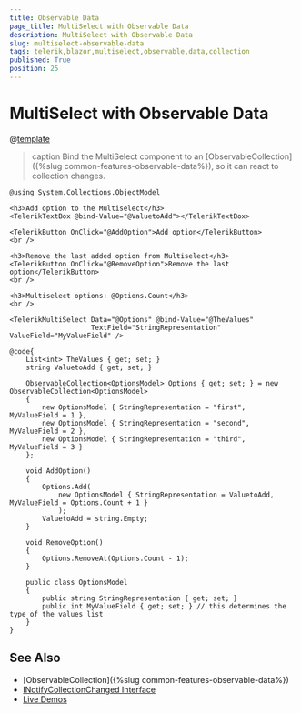 ```yaml
---
title: Observable Data
page_title: MultiSelect with Observable Data
description: MultiSelect with Observable Data
slug: multiselect-observable-data
tags: telerik,blazor,multiselect,observable,data,collection
published: True
position: 25
---
```


# MultiSelect with Observable Data

@[template](/_contentTemplates/common/observable-data-intro.md#observable-data-intro)


>caption Bind the MultiSelect component to an [ObservableCollection]({%slug common-features-observable-data%}), so it can react to collection changes.

````CSHTML
@using System.Collections.ObjectModel

<h3>Add option to the Multiselect</h3>
<TelerikTextBox @bind-Value="@ValuetoAdd"></TelerikTextBox>

<TelerikButton OnClick="@AddOption">Add option</TelerikButton>
<br />

<h3>Remove the last added option from Multiselect</h3>
<TelerikButton OnClick="@RemoveOption">Remove the last option</TelerikButton>
<br />

<h3>Multiselect options: @Options.Count</h3>
<br />

<TelerikMultiSelect Data="@Options" @bind-Value="@TheValues"
                    TextField="StringRepresentation" ValueField="MyValueField" />

@code{
    List<int> TheValues { get; set; }
    string ValuetoAdd { get; set; }

    ObservableCollection<OptionsModel> Options { get; set; } = new ObservableCollection<OptionsModel>
    {
        new OptionsModel { StringRepresentation = "first",  MyValueField = 1 },
        new OptionsModel { StringRepresentation = "second", MyValueField = 2 },
        new OptionsModel { StringRepresentation = "third",  MyValueField = 3 }
    };

    void AddOption()
    {
        Options.Add(
            new OptionsModel { StringRepresentation = ValuetoAdd, MyValueField = Options.Count + 1 }
            );
        ValuetoAdd = string.Empty;
    }

    void RemoveOption()
    {
        Options.RemoveAt(Options.Count - 1);
    }

    public class OptionsModel
    {
        public string StringRepresentation { get; set; }
        public int MyValueField { get; set; } // this determines the type of the values list
    }
}
````

## See Also

  * [ObservableCollection]({%slug common-features-observable-data%})
  * [INotifyCollectionChanged Interface](https://docs.microsoft.com/en-us/dotnet/api/system.collections.specialized.inotifycollectionchanged?view=netframework-4.8)
  * [Live Demos](https://demos.telerik.com/blazor-ui/)